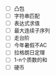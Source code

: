 - [ ] 凸包
- [ ] 字符串匹配
- [ ] 表达式求值
- [ ] 最大连续子序列
- [ ] 走台阶
- [ ] 今年暑假不AC
- [ ] 拉格朗日定理
- [ ] 1-n个质数的和
- [ ] 硬币